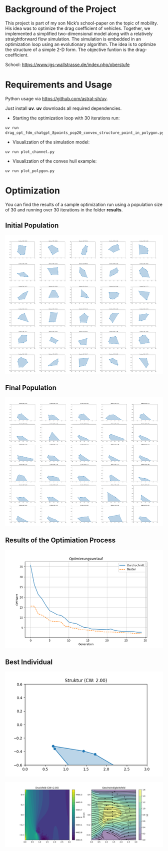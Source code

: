 # Background of the Project
This project is part of my son Nick’s school-paper on the topic of mobility. His idea was to optimize the drag coefficient of vehicles. Together, we implemented a simplified two-dimensional model along with a relatively straightforward flow simulation.
The simulation is embedded in an optimization loop using an evolutionary algorithm. The idea is to optimize the structure of a simple 2-D form. The objective funtion is the drag-coefficient.

School: https://www.igs-wallstrasse.de/index.php/oberstufe

# Requirements and Usage

Python usage via https://github.com/astral-sh/uv.

Just install **uv**. **uv** downloads all required dependencies.

- Starting the optimization loop with 30 iterations run:
```
uv run drag_opt_fdm_chatgpt_8points_pop20_convex_structure_point_in_polygon.py
```

- Visualization of the simulation model:
```
uv run plot_channel.py
```

- Visualization of the convex hull example:
```
uv run plot_polygon.py
```

# Optimization
You can find the results of a sample optimization run using a population size of 30 and running over 30 iterations in the folder **results**.

## Initial Population
![Initial Population](results/initial_population.png "Initial Population")

## Final Population
![Final Population](results/final_population.png "Final Population")

## Results of the Optimiation Process
![Optimization Results](results/optimization_progress.png "Optimization Results")

## Best Individual
![Best Indivivual](results/best/ind_00/form.png "Best Indivivual")

![Best Indivivual](results/best/ind_00/ns_solution.png "Best Indivivual")


